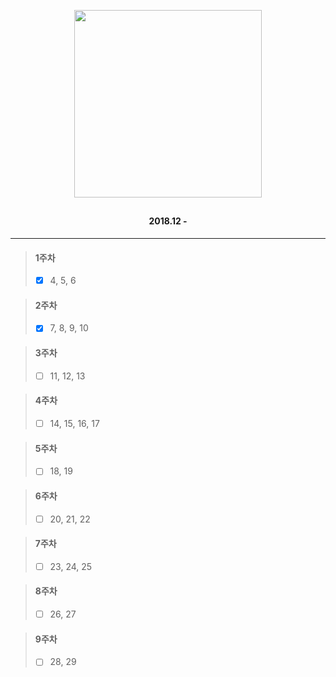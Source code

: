 <p align="center">
<img src="https://user-images.githubusercontent.com/35065894/49784343-4b7d7100-fd60-11e8-9577-214d2b1da73b.jpg" width="300"  />
</p>
   <h2 align="center"></h2>
   <h4 align="center">2018.12 - </h2>
   
---  

> #### 1주차  
> - [x] 4, 5, 6

> #### 2주차  
> - [x] 7, 8, 9, 10

> #### 3주차  
> - [ ] 11, 12, 13

> #### 4주차  
> - [ ] 14, 15, 16, 17

> #### 5주차  
> - [ ] 18, 19

> #### 6주차  
> - [ ] 20, 21, 22

> #### 7주차  
> - [ ] 23, 24, 25

> #### 8주차  
> - [ ] 26, 27

> #### 9주차  
> - [ ] 28, 29
